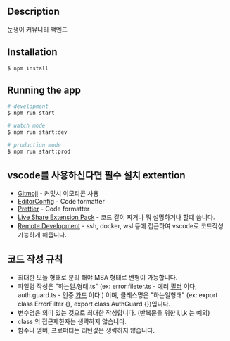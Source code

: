 ## Description

눈쟁이 커뮤니티 백엔드

## Installation

```bash
$ npm install
```

## Running the app

```bash
# development
$ npm run start

# watch mode
$ npm run start:dev

# production mode
$ npm run start:prod
```

## vscode를 사용하신다면 필수 설치 extention

- [Gitmoji](https://marketplace.visualstudio.com/items?itemName=seatonjiang.gitmoji-vscode) - 커밋시 이모티콘 사용
- [EditorConfig](https://marketplace.visualstudio.com/items?itemName=EditorConfig.EditorConfig) - Code formatter
- [Prettier](https://marketplace.visualstudio.com/items?itemName=esbenp.prettier-vscode) - Code formatter
- [Live Share Extension Pack](https://marketplace.visualstudio.com/items?itemName=MS-vsliveshare.vsliveshare-pack) - 코드 같이 짜거나 뭐 설명하거나 할떄 씁니다.
- [Remote Development](https://marketplace.visualstudio.com/items?itemName=ms-vscode-remote.vscode-remote-extensionpack) - ssh, docker, wsl 등에 접근하여 vscode로 코드작성 가능하게 해줍니다.

## 코드 작성 규칙

- 최대한 모듈 형태로 분리 해야 MSA 형태로 변형이 가능합니다.
- 파일명 작성은 "하는일.형태.ts" (ex: error.fileter.ts - 에러 [필터]() 이다, auth.guard.ts - 인증 [가드]() 이다.) 이며, 클레스명은 "하는일형태" (ex: export class ErrorFilter {}, export class AuthGuard {})입니다.
- 변수명은 의미 있는 것으로 최대한 작성합니다. (반복문을 위한 i,j,k 는 예외)
- class 의 접근제한자는 생략하지 않습니다.
- 함수나 멤버, 프로퍼티는 리턴값은 생략하지 않습니다.
